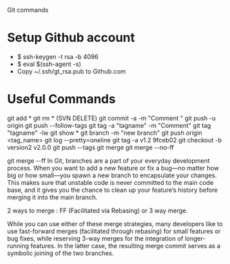 
Git commands

Setup Github account
======

  - $ ssh-keygen -t rsa -b 4096
  - $ eval $(ssh-agent -s)
  - Copy ~/.ssh/gt_rsa.pub  to Github.com


Useful Commands
======

git add * 
git rm * (SVN DELETE)
git commit -a -m "Comment "
git push -u origin
git push --follow-tags
git tag -a "tagname" -m "Comment"
git tag "tagname" -lw 
git show *
git branch -m "new branch"
git push origin <tag_name>
git log --pretty=oneline
git tag -a v1.2 9fceb02
git checkout -b version2 v2.0.0
git push --tags
git merge <branch>
git merge --no-ff <branch>

git merge --ff <branch>
In Git, branches are a part of your everyday development process. When you want to add a new feature or fix a bug—no matter how big or how small—you spawn a new branch to encapsulate your changes. This makes sure that unstable code is never committed to the main code base, and it gives you the chance to clean up your feature’s history before merging it into the main branch.

2 ways to merge : FF (Facilitated via Rebasing) or 3 way merge. 

While you can use either of these merge strategies, many developers like to use fast-forward merges (facilitated through rebasing) for small features or bug fixes, while reserving 3-way merges for the integration of longer-running features. In the latter case, the resulting merge commit serves as a symbolic joining of the two branches.
